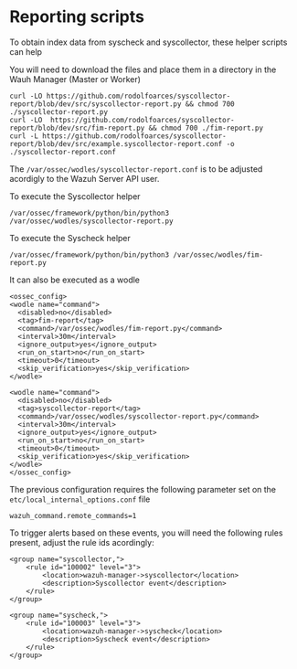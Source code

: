 # Reporting scripts

To obtain index data from syscheck and syscollector, these helper scripts can help

You will need to download the files and place them in a directory in the Wauh Manager (Master or Worker)

```
curl -LO https://github.com/rodolfoarces/syscollector-report/blob/dev/src/syscollector-report.py && chmod 700 ./syscollector-report.py
curl -LO  https://github.com/rodolfoarces/syscollector-report/blob/dev/src/fim-report.py && chmod 700 ./fim-report.py
curl -L https://github.com/rodolfoarces/syscollector-report/blob/dev/src/example.syscollector-report.conf -o ./syscollector-report.conf
```

The `/var/ossec/wodles/syscollector-report.conf` is to be adjusted acordigly to the Wazuh Server API user.

To execute the Syscollector helper

```
/var/ossec/framework/python/bin/python3 /var/ossec/wodles/syscollector-report.py
```

To execute the Syscheck helper

```
/var/ossec/framework/python/bin/python3 /var/ossec/wodles/fim-report.py
```

It can also be executed as a wodle

```
<ossec_config>
<wodle name="command">
  <disabled>no</disabled>
  <tag>fim-report</tag>
  <command>/var/ossec/wodles/fim-report.py</command>
  <interval>30m</interval>
  <ignore_output>yes</ignore_output>
  <run_on_start>no</run_on_start>
  <timeout>0</timeout>
  <skip_verification>yes</skip_verification>
</wodle>

<wodle name="command">
  <disabled>no</disabled>
  <tag>syscollector-report</tag>
  <command>/var/ossec/wodles/syscollector-report.py</command>
  <interval>30m</interval>
  <ignore_output>yes</ignore_output>
  <run_on_start>no</run_on_start>
  <timeout>0</timeout>
  <skip_verification>yes</skip_verification>
</wodle>
</ossec_config>
```

The previous configuration requires the following parameter set on the `etc/local_internal_options.conf` file

```
wazuh_command.remote_commands=1
```

To trigger alerts based on these events, you will need the following rules present, adjust the rule ids acordingly:

```
<group name="syscollector,">
    <rule id="100002" level="3">
        <location>wazuh-manager->syscollector</location>
        <description>Syscollector event</description>
    </rule>
</group>

<group name="syscheck,">
    <rule id="100003" level="3">
        <location>wazuh-manager->syscheck</location>
        <description>Syscheck event</description>
    </rule>
</group>

```
